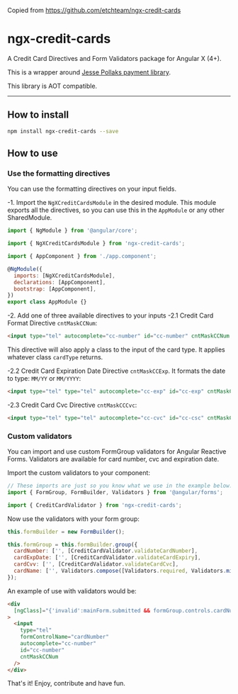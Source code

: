 Copied from https://github.com/etchteam/ngx-credit-cards

# ngx-credit-cards

A Credit Card Directives and Form Validators package for Angular X (4+).

This is a wrapper around [Jesse Pollaks payment library](https://github.com/jessepollak/payment).

This library is AOT compatible.

---

## How to install

```sh
npm install ngx-credit-cards --save
```

## How to use

### Use the formatting directives

You can use the formatting directives on your input fields.

-1. Import the `NgXCreditCardsModule` in the desired module. This module exports all the directives, so you can use this in the `AppModule` or any other SharedModule.

```js
import { NgModule } from '@angular/core';

import { NgXCreditCardsModule } from 'ngx-credit-cards';

import { AppComponent } from './app.component';

@NgModule({
  imports: [NgXCreditCardsModule],
  declarations: [AppComponent],
  bootstrap: [AppComponent],
})
export class AppModule {}
```

-2. Add one of three available directives to your inputs
-2.1 Credit Card Format Directive `cntMaskCCNum`:

```html
<input type="tel" autocomplete="cc-number" id="cc-number" cntMaskCCNum />
```

This directive will also apply a class to the input of the card type. It applies whatever class `cardType` returns.

-2.2 Credit Card Expiration Date Directive `cntMaskCCExp`. It formats the date to type: `MM/YY` or `MM/YYYY`:

```html
<input type="tel" type="tel" autocomplete="cc-exp" id="cc-exp" cntMaskCCExp />
```

-2.3 Credit Card Cvc Directive `cntMaskCCCvc`:

```html
<input type="tel" type="tel" autocomplete="cc-cvc" id="cc-csc" cntMaskCCCvc />
```

### Custom validators

You can import and use custom FormGroup validators for Angular Reactive Forms. Validators are available for card number, cvc and expiration date.

Import the custom validators to your component:

```js
// These imports are just so you know what we use in the example below. Include if needed.
import { FormGroup, FormBuilder, Validators } from '@angular/forms';

import { CreditCardValidator } from 'ngx-credit-cards';
```

Now use the validators with your form group:

```js
this.formBuilder = new FormBuilder();

this.formGroup = this.formBuilder.group({
  cardNumber: ['', [CreditCardValidator.validateCardNumber],
  cardExpDate: ['', [CreditCardValidator.validateCardExpiry],
  cardCvv: ['', [CreditCardValidator.validateCardCvc],
  cardName: ['', Validators.compose([Validators.required, Validators.minLength(2)])],
});
```

An example of use with validators would be:

```html
<div
  [ngClass]="{'invalid':mainForm.submitted && formGroup.controls.cardNumber.errors}"
>
  <input
    type="tel"
    formControlName="cardNumber"
    autocomplete="cc-number"
    id="cc-number"
    cntMaskCCNum
  />
</div>
```

That's it! Enjoy, contribute and have fun.

